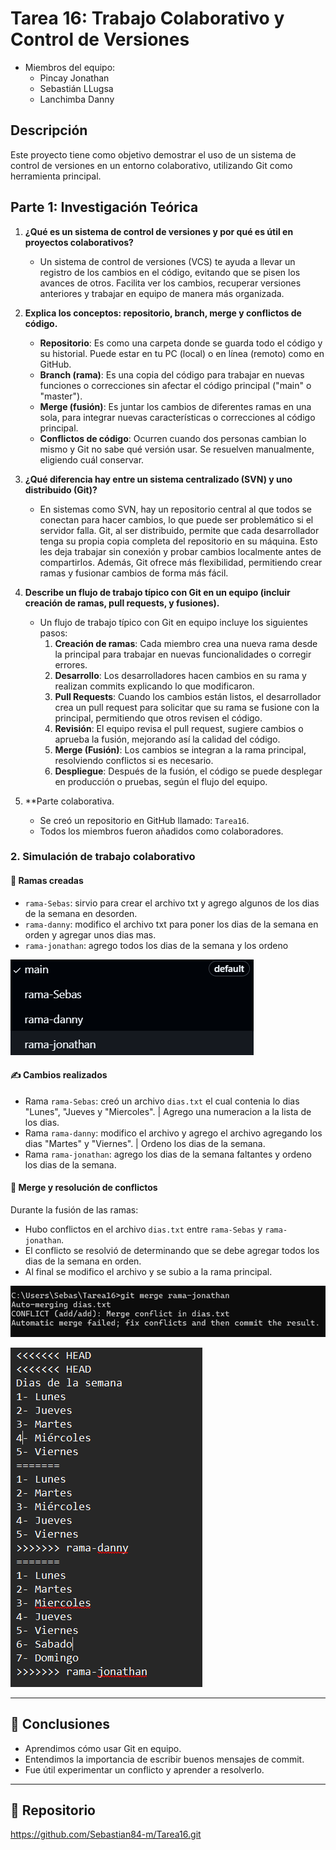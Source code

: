# Tarea 16: Trabajo Colaborativo y Control de Versiones

- Miembros del equipo:
  - Pincay Jonathan
  - Sebastián LLugsa
  - Lanchimba Danny

## Descripción
Este proyecto tiene como objetivo demostrar el uso de un sistema de control de versiones en un entorno colaborativo, utilizando Git como herramienta principal.

## Parte 1: Investigación Teórica

1. **¿Qué es un sistema de control de versiones y por qué es útil en proyectos colaborativos?**
   - Un sistema de control de versiones (VCS) te ayuda a llevar un registro de los cambios en el código, evitando que se pisen los avances de otros. Facilita ver los cambios, recuperar versiones anteriores y trabajar en equipo de manera más organizada.

2. **Explica los conceptos: repositorio, branch, merge y conflictos de código.**
   - **Repositorio**: Es como una carpeta donde se guarda todo el código y su historial. Puede estar en tu PC (local) o en línea (remoto) como en GitHub.
   - **Branch (rama)**: Es una copia del código para trabajar en nuevas funciones o correcciones sin afectar el código principal ("main" o "master").
   - **Merge (fusión)**: Es juntar los cambios de diferentes ramas en una sola, para integrar nuevas características o correcciones al código principal.
   - **Conflictos de código**: Ocurren cuando dos personas cambian lo mismo y Git no sabe qué versión usar. Se resuelven manualmente, eligiendo cuál conservar.

3. **¿Qué diferencia hay entre un sistema centralizado (SVN) y uno distribuido (Git)?**
   - En sistemas como SVN, hay un repositorio central al que todos se conectan para hacer cambios, lo que puede ser problemático si el servidor falla. Git, al ser distribuido, permite que cada desarrollador tenga su propia copia completa del repositorio en su máquina. Esto les deja trabajar sin conexión y probar cambios localmente antes de compartirlos. Además, Git ofrece más flexibilidad, permitiendo crear ramas y fusionar cambios de forma más fácil.

4. **Describe un flujo de trabajo típico con Git en un equipo (incluir creación de ramas, pull requests, y fusiones).**
   - Un flujo de trabajo típico con Git en equipo incluye los siguientes pasos:
     1. **Creación de ramas**: Cada miembro crea una nueva rama desde la principal para trabajar en nuevas funcionalidades o corregir errores.
     2. **Desarrollo**: Los desarrolladores hacen cambios en su rama y realizan commits explicando lo que modificaron.
     3. **Pull Requests**: Cuando los cambios están listos, el desarrollador crea un pull request para solicitar que su rama se fusione con la principal, permitiendo que otros revisen el código.
     4. **Revisión**: El equipo revisa el pull request, sugiere cambios o aprueba la fusión, mejorando así la calidad del código.
     5. **Merge (Fusión)**: Los cambios se integran a la rama principal, resolviendo conflictos si es necesario.
     6. **Despliegue**: Después de la fusión, el código se puede desplegar en producción o pruebas, según el flujo del equipo.
5. **Parte colaborativa.
    - Se creó un repositorio en  GitHub llamado: `Tarea16`.
   - Todos los miembros fueron añadidos como colaboradores.
  ### 2. Simulación de trabajo colaborativo

#### 📄 Ramas creadas
- `rama-Sebas`: sirvio para crear el archivo txt y agrego algunos de los dias de la semana en desorden.
- `rama-danny`: modifico el archivo txt para poner los dias de la semana en orden y agregar unos dias mas.
- `rama-jonathan`: agrego todos los dias de la semana y los ordeno


![Ramas](imagen-ramas.png)


#### ✍️ Cambios realizados
- Rama `rama-Sebas`: creó un archivo `dias.txt` el cual contenia lo dias "Lunes", "Jueves y "Miercoles". | Agrego una numeracion a la lista de los dias.
- Rama `rama-danny`: modifico el archivo y agrego el archivo agregando los dias "Martes" y "Viernes". | Ordeno los dias de la semana.
- Rama `rama-jonathan`: agrego los dias de la semana faltantes y ordeno los dias de la semana.

#### 🔀 Merge y resolución de conflictos
Durante la fusión de las ramas:
- Hubo conflictos en el archivo `dias.txt` entre `rama-Sebas` y `rama-jonathan`.
- El conflicto se resolvió de determinando que se debe agregar todos los dias de la semana en orden.
- Al final se modifico el archivo y se subio a la rama principal.

![Conflicto](imagen-c.png)

![Conflicto](imagen-con.png)

---

## 📘 Conclusiones
- Aprendimos cómo usar Git en equipo.
- Entendimos la importancia de escribir buenos mensajes de commit.
- Fue útil experimentar un conflicto y aprender a resolverlo.

---

## 📎 Repositorio
https://github.com/Sebastian84-m/Tarea16.git
